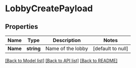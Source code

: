 # LobbyCreatePayload

## Properties
Name | Type | Description | Notes
------------ | ------------- | ------------- | -------------
**Name** | **string** | Name of the lobby | [default to null]

[[Back to Model list]](../README.md#documentation-for-models) [[Back to API list]](../README.md#documentation-for-api-endpoints) [[Back to README]](../README.md)


